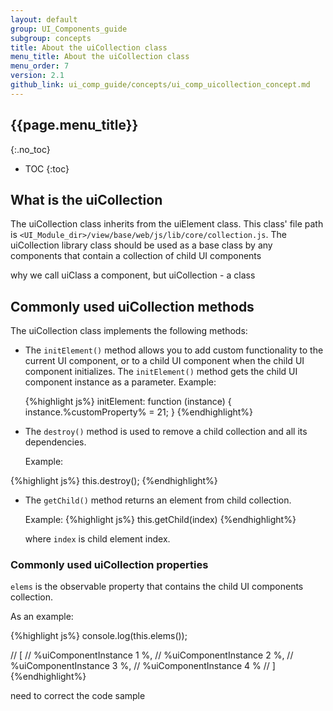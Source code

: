 ```yaml
---
layout: default
group: UI_Components_guide
subgroup: concepts
title: About the uiCollection class
menu_title: About the uiCollection class
menu_order: 7
version: 2.1
github_link: ui_comp_guide/concepts/ui_comp_uicollection_concept.md
---
```


## {{page.menu_title}}  
{:.no_toc}

* TOC
{:toc}

## What is the uiCollection 

The uiCollection class inherits from the uiElement class. This class' file path is `<UI_Module_dir>/view/base/web/js/lib/core/collection.js`. The uiCollection library class should be used as a base class by any components that contain a collection of child UI components

<p class="q">why we call uiClass a component, but uiCollection - a class</p>


## Commonly used uiCollection methods

The uiCollection class implements the following methods:

* The `initElement()` method allows you to add custom functionality to the current UI component, or to a child UI component when the child UI component initializes. The `initElement()` method gets the child UI component instance as a parameter.
  Example:

  {%highlight js%}
  initElement: function (instance) {
      instance.%customProperty% = 21;
  }
  {%endhighlight%}

* The `destroy()` method is used to remove a child collection and all its dependencies.

  Example:

{%highlight js%}
    this.destroy();
{%endhighlight%}

* The `getChild()` method returns an element from child collection. 
 
  Example:
{%highlight js%}
    this.getChild(index)
{%endhighlight%}

  where `index` is child element index.


### Commonly used uiCollection properties

`elems` is the observable property that contains the child UI components collection.

As an example:

{%highlight js%}
console.log(this.elems());

// [
//   %uiComponentInstance 1 %,
//   %uiComponentInstance 2 %,
//   %uiComponentInstance 3 %,
//   %uiComponentInstance 4 %
// ]
{%endhighlight%}

<p class="q">need to correct the code sample</p>